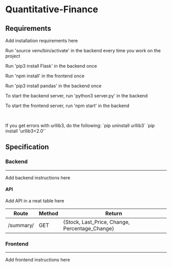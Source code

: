 # Quantitative-Finance

<h2>Requirements</h2>

<p>Add installation requirements here</p>
<p>Run 'source venv/bin/activate' in the backend every time you work on the project</p>
<p>Run 'pip3 install Flask' in the backend once</p>
<p>Run 'npm install' in the frontend once</p>
<p>Run 'pip3 install pandas' in the backend once</p>
<p>To start the backend server, run 'python3 server.py' in the backend</p>
<p>To start the frontend server, run 'npm start' in the backend</p>
<br>
<p>
  If you get errors with urllib3, do the following:
  `pip uninstall urllib3`
  `pip install 'urllib3<2.0'`
</p>

<h2>Specification</h2>

<h3>Backend</h3>
<hr>
<p>Add backend instructions here</p>

<h4>API</h4>
<p>Add API in a neat table here</p>

|    Route   |  Method  |  Return  |
|------------|----------|----------|
| /summary/<stock> |   GET    | {Stock, Last_Price, Change, Percentage_Change}  |



<h3>Frontend</h3>
<hr>
<p>Add frontend instructions here</p>
